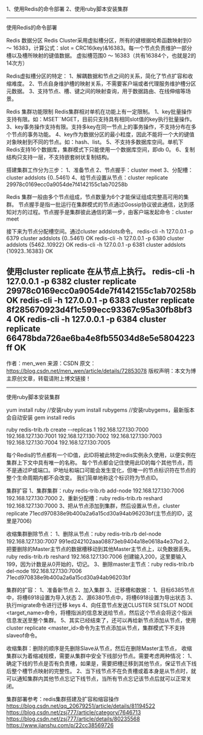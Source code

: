 1、使用Redis的命令部署
2、使用ruby脚本安装集群

---------------------------------------------------------------------------------------------------------------------
使用Redis的命令部署

Redis 数据分区
Redis Cluster采用虚拟槽分区，所有的键根据哈希函数映射到0 ～ 16383，计算公式：slot = CRC16(key)&16383。每一个节点负责维护一部分槽以及槽所映射的键值数据。
虚拟槽范围0 ～ 16383（共有16384个，也就是2的14次方）


Redis虚拟槽分区的特定：
1、解耦数据和节点之间的关系，简化了节点扩容和收缩难度。
2、节点自身维护槽的映射关系，不需要客户端或者代理服务维护槽分区元数据。
3、支持节点、槽、键之间的映射查询，用于数据路由、在线伸缩等场景。


Redis 集群功能限制
Redis集群相对单机在功能上有一定限制。
1、key批量操作支持有限。如：MSET``MGET，目前只支持具有相同slot值的key执行批量操作。
3、key事务操作支持有限。支持多key在同一节点上的事务操作，不支持分布在多个节点的事务功能。
4、key作为数据分区的最小粒度，因此不能将一个大的键值对象映射到不同的节点。如：hash、list。
5、不支持多数据库空间。单机下Redis支持16个数据库，集群模式下只能使用一个数据库空间，即db 0。
6、复制结构只支持一层，不支持嵌套树状复制结构。


搭建集群工作分为三步：
1、准备节点
2、节点握手：cluster meet <ip> <port>
3、分配槽：cluster addslots {0..5461}
4、给节点设置从节点：cluster replicate 29978c0169ecc0a9054de7f4142155c1ab70258b



Redis 集群一般由多个节点组成，节点数量为6个才能保证组成完整高可用的集群。
节点握手是指一批运行在集群模式的节点通过Gossip协议彼此通信，达到感知对方的过程。节点握手是集群彼此通信的第一步，由客户端发起命令：cluster meet <ip> <port>

接下来为节点分配槽空间。通过cluster addslots命令。
redis-cli -h 127.0.0.1 -p 6379 cluster addslots {0..5461}
OK
redis-cli -h 127.0.0.1 -p 6380 cluster addslots {5462..10922}
OK
redis-cli -h 127.0.0.1 -p 6381 cluster addslots {10923..16383}
OK


使用cluster replicate <nodeid>在从节点上执行。
redis-cli -h 127.0.0.1 -p 6382 cluster replicate 29978c0169ecc0a9054de7f4142155c1ab70258b
OK
redis-cli -h 127.0.0.1 -p 6383 cluster replicate 8f285670923d4f1c599ecc93367c95a30fb8bf34
OK
redis-cli -h 127.0.0.1 -p 6384 cluster replicate 66478bda726ae6ba4e8fb55034d8e5e5804223ff
OK
--------------------- 
作者：men_wen 
来源：CSDN 
原文：https://blog.csdn.net/men_wen/article/details/72853078 
版权声明：本文为博主原创文章，转载请附上博文链接！


---------------------------------------------------------------------------------------------------------------------
使用ruby脚本安装集群

yum install ruby //安装ruby
yum install rubygems  //安装rubygems，最新版本会自动安装
gem install redis


ruby redis-trib.rb  create --replicas 1 192.168.127.130:7000 192.168.127.130:7001 192.168.127.130:7002 192.168.127.130:7003 192.168.127.130:7004 192.168.127.130:7005 

每个Redis的节点都有一个ID值，此ID将被此特定redis实例永久使用，以便实例在集群上下文中具有唯一的名称。 每个节点都会记住使用此ID的每个其他节点，而不是通过IP或端口。IP地址和端口可能会发生变化，但唯一的节点标识符在节点的整个生命周期内都不会改变。 我们简单地称这个标识符为节点ID。


集群扩容
1、集群集群：ruby redis-trib.rb add-node 192.168.127.130:7006 192.168.127.130:7000
2、重新分配槽：ruby redis-trib.rb reshard 192.168.127.130:7000
3、把从节点添加到集群，然后设置从节点，cluster replicate 71ecd970838e9b400a2a6a15cd30a94ab96203bf(主节点的ID，这里是7006)


收缩集群删除节点：
1、删除从节点：ruby redis-trib.rb del-node 192.168.127.130:7007 991ed242102aaa08873eb9404a18e0618a4e37bd
2、把要删除的Master主节点的数据槽移动到其他Master主节点上，以免数据丢失。
ruby redis-trib.rb reshard 192.168.127.130:7006
创建输入200，这里要输入199，因为计数是从0开始的，切记。
3、删除master主节点：ruby redis-trib.rb del-node 192.168.127.130:7006 71ecd970838e9b400a2a6a15cd30a94ab96203bf



集群的扩容：
1、准备新节点
2、加入集群
3、迁移槽和数据：
  1、目标6385节点中，将槽6918设置为导入状态
  2、源6380节点中，将槽6918设置为导出状态
  3、执行migrate命令进行迁移 keys
  4、向任意节点发送CLUSTER SETSLOT <slot> NODE <target_name>命令，将槽指派的信息发送给节点，然后这个节点会将这个指派信息发送至整个集群。
  5、其实已经结束了，还可以再给新节点添加从节点，使用cluster replicate <master_id>命令为主节点添加从节点，集群模式下不支持slaveof命令。
  
  
收缩集群：删除的顺序是先删除Slave从节点，然后在删除Master主节点，
收缩集群以为着缩减规模，需要从集群中安全下线部分节点。需要考虑两种情况：
1、确定下线的节点是否有负责槽，如果是，需要把槽迁移到其他节点，保证节点下线后整个槽节点映射的完整性。
2、当下线节点不在负责槽或着本身是从节点时，就可以通知集群内其他节点忘记下线节点，当所有节点忘记该节点后就可以正常关闭。







集群部署参考：redis集群搭建及扩容和缩容操作
https://blog.csdn.net/qq_20679251/article/details/81194522
https://blog.csdn.net/zsj777/article/category/7646713
https://blog.csdn.net/zsj777/article/details/80235568
https://www.jianshu.com/p/22cc38569726



